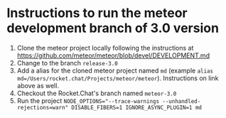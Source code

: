 # Instructions to run the meteor development branch of 3.0 version

1. Clone the meteor project locally following the instructions at https://github.com/meteor/meteor/blob/devel/DEVELOPMENT.md
2. Change to the branch `release-3.0`
3. Add a alias for the cloned meteor project named `md` (example `alias md=/Users/rocket.chat/Projects/meteor/meteor`). Instructions on link above as well.
4. Checkout the Rocket.Chat's branch named `meteor-3.0`
5. Run the project `NODE_OPTIONS="--trace-warnings --unhandled-rejections=warn" DISABLE_FIBERS=1 IGNORE_ASYNC_PLUGIN=1 md`
